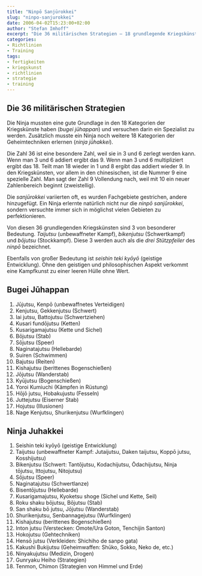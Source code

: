 ```yaml
---
title: "Ninpō Sanjūrokkei"
slug: "ninpo-sanjurokkei"
date: 2006-04-02T15:23:00+02:00
author: "Stefan Imhoff"
excerpt: "Die 36 militärischen Strategien – 18 grundlegende Kriegskünste und 18 spezielle ninja-Fertigkeiten, in denen sich die ninja trainiert haben."
categories:
- Richtlinien
- Training
tags:
- fertigkeiten
- kriegskunst
- richtlinien
- strategie
- training
---
```


## Die 36 militärischen Strategien

Die Ninja mussten eine gute Grundlage in den 18 Kategorien der Kriegskünste haben (*bugei jūhappan*) und versuchen darin ein Spezialist zu werden. Zusätzlich musste ein Ninja noch weitere 18 Kategorien der Geheimtechniken erlernen (*ninja jūhakkei*).

Die Zahl 36 ist eine besondere Zahl, weil sie in 3 und 6 zerlegt werden kann. Wenn man 3 und 6 addiert ergibt das 9. Wenn man 3 und 6 multipliziert ergibt das 18. Teilt man 18 wieder in 1 und 8 ergibt das addiert wieder 9. In den Kriegskünsten, vor allem in den chinesischen, ist die Nummer 9 eine spezielle Zahl. Man sagt der Zahl 9 Vollendung nach, weil mit 10 ein neuer Zahlenbereich beginnt (zweistellig).

Die *sanjūrokkei* variierten oft, es wurden Fachgebiete gestrichen, andere hinzugefügt. Ein Ninja erlernte natürlich nicht nur die *ninpō sanjūrokkei*, sondern versuchte immer sich in möglichst vielen Gebieten zu perfektionieren.

Von diesen 36 grundlegenden Kriegskünsten sind 3 von besonderer Bedeutung. *Taijutsu* (unbewaffneter Kampf), *bikenjutsu* (Schwertkampf) und *bōjutsu* (Stockkampf). Diese 3 werden auch als die *drei Stützpfeiler* des *ninpō* bezeichnet.

Ebenfalls von großer Bedeutung ist *seishin teki kyōyō* (geistige Entwicklung). Ohne den geistigen und philosophischen Aspekt verkommt eine Kampfkunst zu einer leeren Hülle ohne Wert.


## Bugei Jūhappan

1. Jūjutsu, Kenpō (unbewaffnetes Verteidigen)
2. Kenjutsu, Gekkenjutsu (Schwert)
3. Iai jutsu, Battojutsu (Schwertziehen)
4. Kusari fundōjutsu (Ketten)
5. Kusarigamajutsu (Kette und Sichel)
6. Bōjutsu (Stab)
7. Sōjutsu (Speer)
8. Naginatajutsu (Hellebarde)
9. Suiren (Schwimmen)
10. Bajutsu (Reiten)
11. Kishajutsu (berittenes Bogenschießen)
12. Jōjutsu (Wanderstab)
13. Kyūjutsu (Bogenschießen)
14. Yoroi Kumiuchi (Kämpfen in Rüstung)
15. Hōjō jutsu, Hobakujustu (Fesseln)
16. Juttejutsu (Eiserner Stab)
17. Hojutsu (Illusionen)
18. Nage Kenjutsu, Shurikenjutsu (Wurfklingen)


## Ninja Juhakkei

1. Seishin teki kyōyō (geistige Entwicklung)
2. Taijutsu (unbewaffneter Kampf: Jutaijutsu, Daken taijutsu, Koppō jutsu, Kosshijutsu)
3. Bikenjutsu (Schwert: Tantōjutsu, Kodachijutsu, Ōdachijutsu, Ninja tōjutsu, Ittojutsu, Nitojutsu)
4. Sōjutsu (Speer)
5. Naginatajutsu (Schwertlanze)
6. Bisentōjutsu (Hellebarde)
7. Kusarigamajutsu, Kyoketsu shoge (Sichel und Kette, Seil)
8. Roku shaku bōjutsu, Bōjutsu (Stab)
9. San shaku bō jutsu, Jōjutsu (Wanderstab)
10. Shurikenjutsu, Senbannagejutsu (Wurfklingen)
11. Kishajutsu (berittenes Bogenschießen)
12. Inton jutsu (Verstecken: Omote/Ura Goton, Tenchijin Santon)
13. Hokojutsu (Gehtechniken)
14. Hensō jutsu (Verkleiden: Shichiho de sanpo gata)
15. Kakushi Bukijutsu (Geheimwaffen: Shūko, Sokko, Neko de, etc.)
16. Ninyakujutsu (Medizin, Drogen)
17. Gunryaku Heiho (Strategien)
18. Tenmon, Chimon (Strategien von Himmel und Erde)
